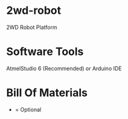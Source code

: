 2wd-robot
========

2WD Robot Platform


Software Tools
=================

AtmelStudio 6 (Recommended) or Arduino IDE


Bill Of Materials
=================
* = Optional